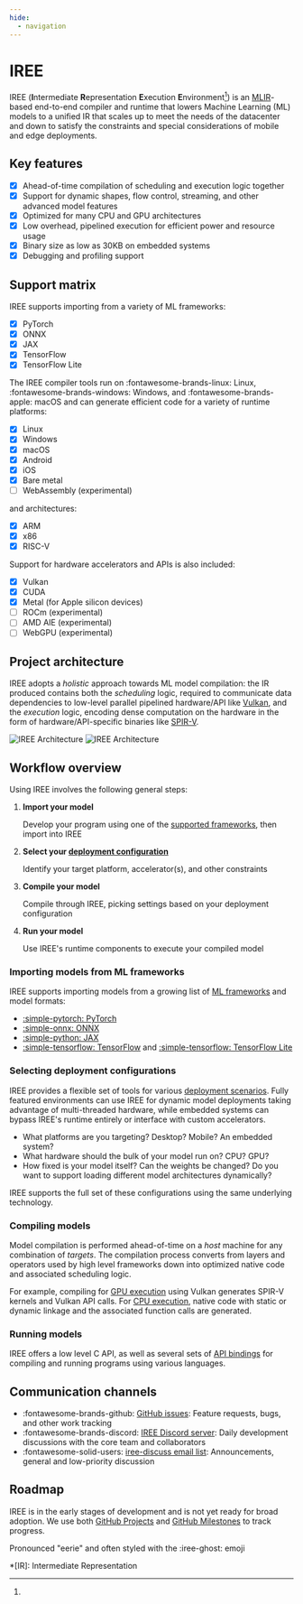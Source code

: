 ```yaml
---
hide:
  - navigation
---
```


# IREE

IREE (**I**ntermediate **R**epresentation **E**xecution **E**nvironment[^1]) is
an [MLIR](https://mlir.llvm.org/)-based end-to-end compiler and runtime that
lowers Machine Learning (ML) models to a unified IR that scales up to meet the
needs of the datacenter and down to satisfy the constraints and special
considerations of mobile and edge deployments.

## Key features

- [x] Ahead-of-time compilation of scheduling and execution logic together
- [x] Support for dynamic shapes, flow control, streaming, and other advanced
      model features
- [x] Optimized for many CPU and GPU architectures
- [x] Low overhead, pipelined execution for efficient power and resource usage
- [x] Binary size as low as 30KB on embedded systems
- [x] Debugging and profiling support

## Support matrix

IREE supports importing from a variety of ML frameworks:

- [x] PyTorch
- [x] ONNX
- [x] JAX
- [x] TensorFlow
- [x] TensorFlow Lite

The IREE compiler tools run on :fontawesome-brands-linux: Linux,
:fontawesome-brands-windows: Windows, and :fontawesome-brands-apple: macOS
and can generate efficient code for a variety of runtime platforms:

- [x] Linux
- [x] Windows
- [x] macOS
- [x] Android
- [x] iOS
- [x] Bare metal
- [ ] WebAssembly (experimental)

and architectures:

- [x] ARM
- [x] x86
- [x] RISC-V

Support for hardware accelerators and APIs is also included:

- [x] Vulkan
- [x] CUDA
- [x] Metal (for Apple silicon devices)
- [ ] ROCm (experimental)
- [ ] AMD AIE (experimental)
- [ ] WebGPU (experimental)

## Project architecture

IREE adopts a _holistic_ approach towards ML model compilation: the IR produced
contains both the _scheduling_ logic, required to communicate data dependencies
to low-level parallel pipelined hardware/API like
[Vulkan](https://www.khronos.org/vulkan/), and the _execution_ logic, encoding
dense computation on the hardware in the form of hardware/API-specific binaries
like [SPIR-V](https://www.khronos.org/spir/).

![IREE Architecture](./assets/images/iree_architecture_dark.svg#gh-dark-mode-only)
![IREE Architecture](./assets/images/iree_architecture.svg#gh-light-mode-only)

## Workflow overview

Using IREE involves the following general steps:

1. **Import your model**

    Develop your program using one of the
    [supported frameworks](./guides/ml-frameworks/index.md), then import into
    IREE

2. **Select your [deployment configuration](./guides/deployment-configurations/index.md)**

    Identify your target platform, accelerator(s), and other constraints

3. **Compile your model**

    Compile through IREE, picking settings based on your deployment
    configuration

4. **Run your model**

    Use IREE's runtime components to execute your compiled model

### Importing models from ML frameworks

IREE supports importing models from a growing list of
[ML frameworks](./guides/ml-frameworks/index.md) and model formats:

* [:simple-pytorch: PyTorch](./guides/ml-frameworks/pytorch.md)
* [:simple-onnx: ONNX](./guides/ml-frameworks/onnx.md)
* [:simple-python: JAX](./guides/ml-frameworks/jax.md)
* [:simple-tensorflow: TensorFlow](./guides/ml-frameworks/tensorflow.md) and
  [:simple-tensorflow: TensorFlow Lite](./guides/ml-frameworks/tflite.md)

### Selecting deployment configurations

IREE provides a flexible set of tools for various
[deployment scenarios](./guides/deployment-configurations/index.md). Fully
featured environments can use IREE for dynamic model deployments taking
advantage of multi-threaded hardware, while embedded systems can bypass IREE's
runtime entirely or interface with custom accelerators.

* What platforms are you targeting? Desktop? Mobile? An embedded system?
* What hardware should the bulk of your model run on? CPU? GPU?
* How fixed is your model itself? Can the weights be changed? Do you want
  to support loading different model architectures dynamically?

IREE supports the full set of these configurations using the same underlying
technology.

### Compiling models

Model compilation is performed ahead-of-time on a _host_ machine for any
combination of _targets_. The compilation process converts from layers and
operators used by high level frameworks down into optimized native code and
associated scheduling logic.

For example, compiling for
[GPU execution](./guides/deployment-configurations/gpu-vulkan.md) using Vulkan generates
SPIR-V kernels and Vulkan API calls. For
[CPU execution](./guides/deployment-configurations/cpu.md), native code with
static or dynamic linkage and the associated function calls are generated.

### Running models

IREE offers a low level C API, as well as several sets of
[API bindings](./reference/bindings/index.md) for compiling and running programs
using various languages.

## Communication channels

* :fontawesome-brands-github:
  [GitHub issues](https://github.com/iree-org/iree/issues): Feature requests,
  bugs, and other work tracking
* :fontawesome-brands-discord:
  [IREE Discord server](https://discord.gg/wEWh6Z9nMU): Daily development
  discussions with the core team and collaborators
* :fontawesome-solid-users: [iree-discuss email list](https://groups.google.com/forum/#!forum/iree-discuss):
  Announcements, general and low-priority discussion

## Roadmap

IREE is in the early stages of development and is not yet ready for broad
adoption. We use both
[GitHub Projects](https://github.com/iree-org/iree/projects) and
[GitHub Milestones](https://github.com/iree-org/iree/milestones) to track
progress.

[^1]:
  Pronounced "eerie" and often styled with the :iree-ghost: emoji

*[IR]: Intermediate Representation
